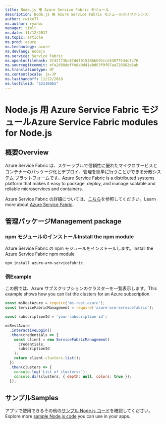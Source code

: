 ```yaml
---
title: Node.js 用 Azure Service Fabric モジュール
description: Node.js 用 Azure Service Fabric モジュールのリファレンス
author: rwike77
ms.author: ryanwi
manager: timlt
ms.date: 11/12/2017
ms.topic: article
ms.prod: azure
ms.technology: azure
ms.devlang: nodejs
ms.service: Service Fabric
ms.openlocfilehash: 3fd2f73bc6fddf01548bbb92cce540775d4c7c76
ms.sourcegitcommit: efa2d98deffe8a0d41a8d63f9f07aa720862e6ab
ms.translationtype: HT
ms.contentlocale: ja-JP
ms.lasthandoff: 11/22/2018
ms.locfileid: "52110065"
---
```

# <a name="azure-service-fabric-modules-for-nodejs"></a><span data-ttu-id="ad2b6-103">Node.js 用 Azure Service Fabric モジュール</span><span class="sxs-lookup"><span data-stu-id="ad2b6-103">Azure Service Fabric modules for Node.js</span></span>

## <a name="overview"></a><span data-ttu-id="ad2b6-104">概要</span><span class="sxs-lookup"><span data-stu-id="ad2b6-104">Overview</span></span>

<span data-ttu-id="ad2b6-105">Azure Service Fabric は、スケーラブルで信頼性に優れたマイクロサービスとコンテナーのパッケージ化とデプロイ、管理を簡単に行うことができる分散システム プラットフォームです。</span><span class="sxs-lookup"><span data-stu-id="ad2b6-105">Azure Service Fabric is a distributed systems platform that makes it easy to package, deploy, and manage scalable and reliable microservices and containers.</span></span>

<span data-ttu-id="ad2b6-106">Azure Service Fabric の詳細については、[こちら](https://docs.microsoft.com/azure/service-fabric/service-fabric-overview)を参照してください。</span><span class="sxs-lookup"><span data-stu-id="ad2b6-106">Learn more about [Azure Service Fabric](https://docs.microsoft.com/azure/service-fabric/service-fabric-overview).</span></span>

## <a name="management-package"></a><span data-ttu-id="ad2b6-107">管理パッケージ</span><span class="sxs-lookup"><span data-stu-id="ad2b6-107">Management package</span></span>

### <a name="install-the-npm-module"></a><span data-ttu-id="ad2b6-108">npm モジュールのインストール</span><span class="sxs-lookup"><span data-stu-id="ad2b6-108">Install the npm module</span></span>

<span data-ttu-id="ad2b6-109">Azure Service Fabric の npm モジュールをインストールします。</span><span class="sxs-lookup"><span data-stu-id="ad2b6-109">Install the Azure Service Fabric npm module</span></span>

```bash
npm install azure-arm-servicefabric
```

### <a name="example"></a><span data-ttu-id="ad2b6-110">例</span><span class="sxs-lookup"><span data-stu-id="ad2b6-110">Example</span></span>

<span data-ttu-id="ad2b6-111">この例では、Azure サブスクリプションのクラスターを一覧表示します。</span><span class="sxs-lookup"><span data-stu-id="ad2b6-111">This example shows how you can list the clusters for an Azure subscription.</span></span>

```javascript
const msRestAzure = require('ms-rest-azure');
const ServiceFabricManagement = require('azure-arm-servicefabric');

const subscriptionId = 'your-subscription-id';

msRestAzure
  .interactiveLogin()
  .then(credentials => {
    const client = new ServiceFabricManagement(
      credentials,
      subscriptionId
    );
    return client.clusters.list();
  })
  .then(clusters => {
    console.log('List of clusters:');
    console.dir(clusters, { depth: null, colors: true });
  });
```

## <a name="samples"></a><span data-ttu-id="ad2b6-112">サンプル</span><span class="sxs-lookup"><span data-stu-id="ad2b6-112">Samples</span></span>

<span data-ttu-id="ad2b6-113">アプリで使用できるその他の[サンプル Node.js コード](https://azure.microsoft.com/resources/samples/?platform=nodejs)を確認してください。</span><span class="sxs-lookup"><span data-stu-id="ad2b6-113">Explore more [sample Node.js code](https://azure.microsoft.com/resources/samples/?platform=nodejs) you can use in your apps.</span></span>

